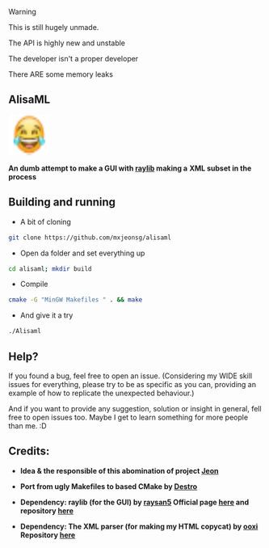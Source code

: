 
> [!WARNING]
>
>
> This is still hugely unmade.
> 
> The API is highly new and unstable
> 
> The developer isn't a proper developer
>
> There ARE some memory leaks


## AlisaML

<img src="https://raw.githubusercontent.com/mxjeonsg/cloud/main/alisaml/meow.png" width=80 height=80>

**An dumb attempt to make a GUI with [raylib](https://raylib.com) making a**
**XML subset in the process**


## Building and running

* A bit of cloning
``` bash
git clone https://github.com/mxjeonsg/alisaml
```
* Open da folder and set everything up
``` bash
cd alisaml; mkdir build
```
* Compile
``` bash
cmake -G "MinGW Makefiles " . && make
```
* And give it a try
``` bash
./Alisaml
```


## Help?

If you found a bug, feel free to open an issue.
(Considering my WIDE skill issues for everything,
 please try to be as specific as you can, providing
 an example of how to replicate the unexpected
 behaviour.)

And if you want to provide any suggestion, solution or
insight in general, fell free to open issues too.
Maybe I get to learn something for more people than me. :D

## Credits:

- **Idea & the responsible of this abomination of project [Jeon](https://github.com/mxjeonsg)**
- **Port from ugly Makefiles to based CMake by [Destro](https://github.com/destroK503)**

- **Dependency: raylib (for the GUI) by [raysan5](https://github.com/raysan5) Official page [here](https://raylib.com) and repository [here](https://github.com/raysan5/raylib)**
- **Dependency: The XML parser (for making my HTML copycat) by [ooxi](https://github.com/ooxi) Repository [here](https://github.com/ooxi/xml.c)**

